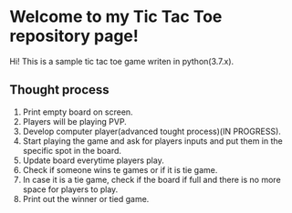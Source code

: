 # Welcome to my Tic Tac Toe repository page!
Hi! This is a sample tic tac toe game writen in python(3.7.x).

## Thought process
1. Print empty board on screen.
2. Players will be playing PVP.
3. Develop computer player(advanced tought process)(IN PROGRESS).
4. Start playing the game and ask for players inputs and put them in the specific spot in the board.
5. Update board everytime players play.
6. Check if someone wins te games or if it is tie game.
7. In case it is a tie game, check if the board if full and there is no more space for players to play.
8. Print out the winner or tied game.


